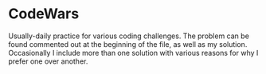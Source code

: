 # CodeWars
Usually-daily practice for various coding challenges.  The problem can be found commented out at the beginning of the file, as well as my solution.  Occasionally I include more than one solution with various reasons for why I prefer one over another.
